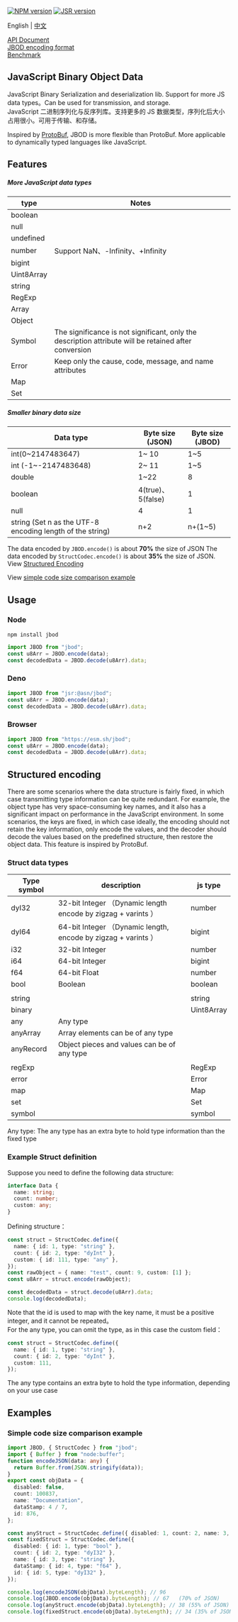 [![NPM version][npm]][npm-url]
[![JSR version][jsr]][jsr-url]

[npm]: https://img.shields.io/npm/v/jbod.svg
[npm-url]: https://npmjs.com/package/jbod
[jsr]: https://jsr.io/badges/@asn/jbod
[jsr-url]: https://jsr.io/@asn/jbod
[root]: https://github.com/mian/blob

English | [中文](https://github.com/asnowc/jbod/blob/main/README.ZH.md)

[API Document](https://jsr.io/@asn/jbod/doc)\
[JBOD encoding format](https://github.com/asnowc/jbod/blob/main/docs/jbod.md)\
[Benchmark](https://github.com/asnowc/jbod/blob/main/docs/benchmark.md)

## JavaScript Binary Object Data

JavaScript Binary Serialization and deserialization lib. Support for more JS data types。Can be used for transmission, and storage. \
JavaScript 二进制序列化与反序列库。支持更多的 JS 数据类型，序列化后大小占用很小。可用于传输、和存储。

Inspired by [ProtoBuf](https://protobuf.dev/), JBOD is more flexible than ProtoBuf. More applicable to dynamically typed languages like JavaScript.

## Features

##### More JavaScript data types

| type       | Notes                                                                                                 |
| ---------- | ----------------------------------------------------------------------------------------------------- |
| boolean    |                                                                                                       |
| null       |                                                                                                       |
| undefined  |                                                                                                       |
| number     | Support NaN、-Infinity、+Infinity                                                                     |
| bigint     |                                                                                                       |
| Uint8Array |                                                                                                       |
| string     |                                                                                                       |
| RegExp     |                                                                                                       |
| Array      |                                                                                                       |
| Object     |                                                                                                       |
| Symbol     | The significance is not significant, only the description attribute will be retained after conversion |
| Error      | Keep only the cause, code, message, and name attributes                                               |
| Map        |                                                                                                       |
| Set        |                                                                                                       |

##### Smaller binary data size

| Data type                                                 | Byte size (JSON)  | Byte size (JBOD) |
| --------------------------------------------------------- | ----------------- | ---------------- |
| int(0~2147483647)                                         | 1~ 10             | 1~5              |
| int (-1~-2147483648)                                      | 2~ 11             | 1~5              |
| double                                                    | 1~22              | 8                |
| boolean                                                   | 4(true)、5(false) | 1                |
| null                                                      | 4                 | 1                |
| string (Set n as the UTF-8 encoding length of the string) | n+2               | n+(1~5)          |

The data encoded by `JBOD.encode()` is about **70%** the size of JSON
The data encoded by `StructCodec.encode()` is about **35%** the size of JSON. View [Structured Encoding](#structured-encoding)

View [simple code size comparison example](#simple-code-size-comparison-example)

## Usage

### Node

`npm install jbod`

```ts
import JBOD from "jbod";
const u8Arr = JBOD.encode(data);
const decodedData = JBOD.decode(u8Arr).data;
```

### Deno

```ts
import JBOD from "jsr:@asn/jbod";
const u8Arr = JBOD.encode(data);
const decodedData = JBOD.decode(u8Arr).data;
```

### Browser

```ts
import JBOD from "https://esm.sh/jbod";
const u8Arr = JBOD.encode(data);
const decodedData = JBOD.decode(u8Arr).data;
```

## Structured encoding

There are some scenarios where the data structure is fairly fixed, in which case transmitting type information can be quite redundant. For example, the object type has very space-consuming key names, and it also has a significant impact on performance in the JavaScript environment. In some scenarios, the keys are fixed, in which case ideally, the encoding should not retain the key information, only encode the values, and the decoder should decode the values based on the predefined structure, then restore the object data. This feature is inspired by ProtoBuf.

### Struct data types

| Type symbol | description                                                    | js type    |
| ----------- | -------------------------------------------------------------- | ---------- |
| dyI32       | 32-bit Integer （Dynamic length encode by zigzag + varints ）  | number     |
| dyI64       | 64-bit Integer （Dynamic length, encode by zigzag + varints ） | bigint     |
| i32         | 32-bit Integer                                                 | number     |
| i64         | 64-bit Integer                                                 | bigint     |
| f64         | 64-bit Float                                                   | number     |
| bool        | Boolean                                                        | boolean    |
|             |                                                                |            |
| string      |                                                                | string     |
| binary      |                                                                | Uint8Array |
| any         | Any type                                                       |            |
| anyArray    | Array elements can be of any type                              |            |
| anyRecord   | Object pieces and values can be of any type                    |            |
|             |                                                                |            |
| regExp      |                                                                | RegExp     |
| error       |                                                                | Error      |
| map         |                                                                | Map        |
| set         |                                                                | Set        |
| symbol      |                                                                | symbol     |

Any type: The any type has an extra byte to hold type information than the fixed type

### Example Struct definition

Suppose you need to define the following data structure:

```ts
interface Data {
  name: string;
  count: number;
  custom: any;
}
```

Defining structure：

```ts
const struct = StructCodec.define({
  name: { id: 1, type: "string" },
  count: { id: 2, type: "dyInt" },
  custom: { id: 111, type: "any" },
});
const rawObject = { name: "test", count: 9, custom: [1] };
const u8Arr = struct.encode(rawObject);

const decodedData = struct.decode(u8Arr).data;
console.log(decodedData);
```

Note that the id is used to map with the key name, it must be a positive integer, and it cannot be repeated。\
For the any type, you can omit the type, as in this case the custom field：

```ts
const struct = StructCodec.define({
  name: { id: 1, type: "string" },
  count: { id: 2, type: "dyInt" },
  custom: 111,
});
```

The any type contains an extra byte to hold the type information, depending on your use case

## Examples

### Simple code size comparison example

```ts
import JBOD, { StructCodec } from "jbod";
import { Buffer } from "node:buffer";
function encodeJSON(data: any) {
  return Buffer.from(JSON.stringify(data));
}
export const objData = {
  disabled: false,
  count: 100837,
  name: "Documentation",
  dataStamp: 4 / 7,
  id: 876,
};

const anyStruct = StructCodec.define({ disabled: 1, count: 2, name: 3, dataStamp: 4, id: 5 });
const fixedStruct = StructCodec.define({
  disabled: { id: 1, type: "bool" },
  count: { id: 2, type: "dyI32" },
  name: { id: 3, type: "string" },
  dataStamp: { id: 4, type: "f64" },
  id: { id: 5, type: "dyI32" },
});

console.log(encodeJSON(objData).byteLength); // 96
console.log(JBOD.encode(objData).byteLength); // 67   (70% of JSON)
console.log(anyStruct.encode(objData).byteLength); // 38 (55% of JSON)
console.log(fixedStruct.encode(objData).byteLength); // 34 (35% of JSON)
```
